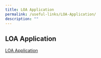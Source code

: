 ```yaml
---
title: LOA Application
permalink: /useful-links/LOA-Application/
description: ""
---
```

## LOA Application
[LOA Application](https://form.gov.sg/#!/60befd3746dcc8001185636d)